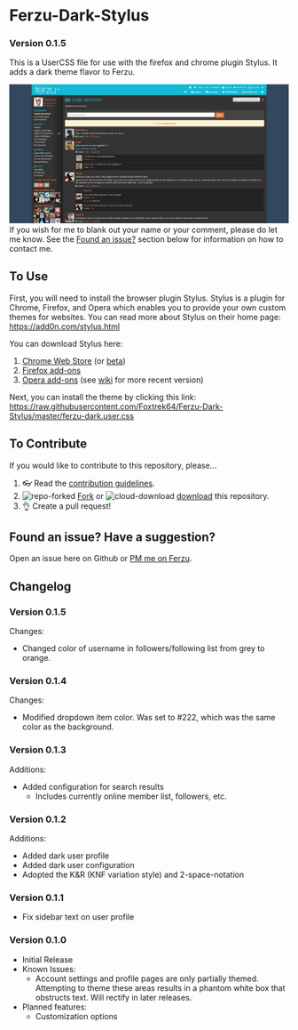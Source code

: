 # Ferzu-Dark-Stylus
### Version 0.1.5
This is a UserCSS file for use with the firefox and chrome plugin Stylus. It adds a dark theme flavor to Ferzu.

![Ferzu-Dark-Theme](https://raw.githubusercontent.com/Foxtrek64/Ferzu-Dark-Stylus/master/Ferzu%20Dark%20Theme.png)
If you wish for me to blank out your name or your comment, please do let me know. See the [Found an issue?](#found-an-issue) section below for information on how to contact me.

## To Use 
First, you will need to install the browser plugin Stylus. Stylus is a plugin for Chrome, Firefox, and Opera which enables you to provide your own custom themes for websites. You can read more about Stylus on their home page: https://add0n.com/stylus.html

You can download Stylus here:
1. [Chrome Web Store](https://chrome.google.com/webstore/detail/stylus/clngdbkpkpeebahjckkjfobafhncgmne) (or [beta](https://chrome.google.com/webstore/detail/stylus-beta/apmmpaebfobifelkijhaljbmpcgbjbdo))
2. [Firefox add-ons](https://addons.mozilla.org/firefox/addon/styl-us/)
3. [Opera add-ons](https://addons.opera.com/extensions/details/stylus/) (see [wiki](https://github.com/openstyles/stylus/wiki/Opera,-Outdated-Stylus) for more recent version)

Next, you can install the theme by clicking this link:
https://raw.githubusercontent.com/Foxtrek64/Ferzu-Dark-Stylus/master/ferzu-dark.user.css

## To Contribute
If you would like to contribute to this repository, please...

1. 👓 Read the [contribution guidelines](./.github/CONTRIBUTING.md).
1. ![repo-forked](https://user-images.githubusercontent.com/136959/42383736-c4cb0db8-80fd-11e8-91ca-12bae108bccc.png) [Fork](https://github.com/Foxtrek64/Ferzu-Dark-Stylus/fork) or ![cloud-download](https://user-images.githubusercontent.com/136959/42401932-9ee9cae0-813d-11e8-8691-16e29a85d3b9.png) [download](https://github.com/Foxtrek64/Ferzu-Dark-Stylus/archive/master.zip) this repository.
1. 👌 Create a pull request!

## Found an issue? Have a suggestion?
Open an issue here on Github or [PM me on Ferzu](https://www.ferzu.com/Member/Details/Foxtrek_64).

## Changelog

### Version 0.1.5
Changes:
  - Changed color of username in followers/following list from grey to orange.

### Version 0.1.4
Changes:
  - Modified dropdown item color. Was set to #222, which was the same color as the background.

### Version 0.1.3
Additions:
  - Added configuration for search results
    - Includes currently online member list, followers, etc.

### Version 0.1.2
Additions:
  - Added dark user profile
  - Added dark user configuration
  - Adopted the K&R (KNF variation style) and 2-space-notation

### Version 0.1.1
  - Fix sidebar text on user profile

### Version 0.1.0
  - Initial Release
  - Known Issues:
    - Account settings and profile pages are only partially themed. Attempting to theme these areas results in a phantom white box that obstructs text. Will rectify in later releases.
  - Planned features:
    - Customization options
